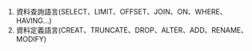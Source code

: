 1. 資料查詢語言(SELECT、LIMIT、OFFSET、JOIN、ON、WHERE、HAVING...)
2. 資料定義語言(CREAT、TRUNCATE、DROP、ALTER、ADD、RENAME、MODIFY)
